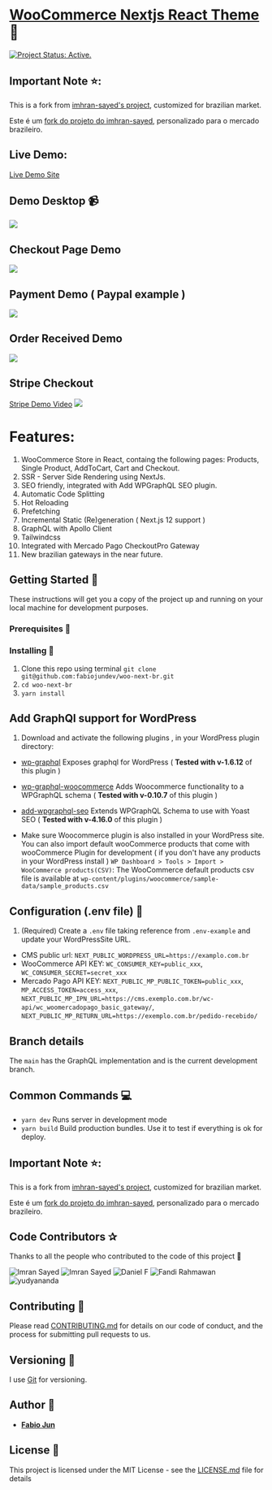 # [WooCommerce Nextjs React Theme](https://woo-next-br-fabio-jun.vercel.app/) :rocket:
[![Project Status: Active.](https://www.repostatus.org/badges/latest/active.svg)](https://www.repostatus.org/#active)

## Important Note ⭐:
This is a fork from [imhran-sayed's project](https://github.com/imranhsayed/woo-next/), customized for brazilian market.

Este é um [fork do projeto do imhran-sayed](https://github.com/imranhsayed/woo-next/), personalizado para o mercado brazileiro.

## Live Demo:

[Live Demo Site](woo-next-br-fabio-jun.vercel.app)

## Demo Desktop :video_camera:

![](demos/home-demo.gif)

## Checkout Page Demo
![](demos/Checkout-page.gif)

## Payment Demo ( Paypal example )
![](demos/paypal-payment-demo.gif)

## Order Received Demo
![](demos/order-received-demo.gif)

## Stripe Checkout 
[Stripe Demo Video](https://youtu.be/i75_Vtx-CnA)
![](demos/stripe-demo.gif)

# Features:

1. WooCommerce Store in React, containg the following pages: Products, Single Product, AddToCart, Cart and Checkout.
2. SSR - Server Side Rendering using NextJs.
3. SEO friendly, integrated with Add WPGraphQL SEO plugin.
4. Automatic Code Splitting
5. Hot Reloading
6. Prefetching
8. Incremental Static (Re)generation ( Next.js 12 support )
9. GraphQL with Apollo Client
10. Tailwindcss
11. Integrated with Mercado Pago CheckoutPro Gateway
12. New brazilian gateways in the near future.

## Getting Started :rocket:

These instructions will get you a copy of the project up and running on your local machine for development purposes.

### Prerequisites :page_facing_up:

### Installing :wrench:

1. Clone this repo using terminal `git clone git@github.com:fabiojundev/woo-next-br.git`
2. `cd woo-next-br`
3. `yarn install`

## Add GraphQl support for WordPress

1. Download and activate the following plugins , in your WordPress plugin directory:

* [wp-graphql](https://wordpress.org/plugins/wp-graphql/) Exposes graphql for WordPress ( **Tested with v-1.6.12** of this plugin )
* [wp-graphql-woocommerce](https://github.com/wp-graphql/wp-graphql-woocommerce) Adds Woocommerce functionality to a WPGraphQL schema ( **Tested with v-0.10.7** of this plugin )
* [add-wpgraphql-seo](https://wordpress.org/plugins/add-wpgraphql-seo/) Extends WPGraphQL Schema to use with Yoast SEO ( **Tested with v-4.16.0** of this plugin )

* Make sure Woocommerce plugin is also installed in your WordPress site. You can also import default wooCommerce products that come with wooCommerce Plugin for development ( if you don't have any products in your WordPress install ) `WP Dashboard > Tools > Import > WooCommerce products(CSV)`: The WooCommerce default products csv file is available at `wp-content/plugins/woocommerce/sample-data/sample_products.csv`

## Configuration (.env file) :wrench:

1. (Required) Create a `.env` file taking reference from `.env-example` and update your WordPressSite URL.
- CMS public url: `NEXT_PUBLIC_WORDPRESS_URL=https://examplo.com.br`
- WooCommerce API KEY: `WC_CONSUMER_KEY=public_xxx`, `WC_CONSUMER_SECRET=secret_xxx`
- Mercado Pago API KEY: `NEXT_PUBLIC_MP_PUBLIC_TOKEN=public_xxx`, `MP_ACCESS_TOKEN=access_xxx`,
`NEXT_PUBLIC_MP_IPN_URL=https://cms.exemplo.com.br/wc-api/wc_woomercadopago_basic_gateway/`,
`NEXT_PUBLIC_MP_RETURN_URL=https://exemplo.com.br/pedido-recebido/`


## Branch details


The `main` has the GraphQL implementation and is the current development branch.

## Common Commands :computer:

* `yarn dev` Runs server in development mode
* `yarn build` Build production bundles. Use it to test if everything is ok for deploy.

## Important Note ⭐:
This is a fork from [imhran-sayed's project](https://github.com/imranhsayed/woo-next/), customized for brazilian market.

Este é um [fork do projeto do imhran-sayed](https://github.com/imranhsayed/woo-next/), personalizado para o mercado brazileiro.

## Code Contributors ✰

Thanks to all the people who contributed to the code of this project 🤝

<div>
    <img src="https://github.com/fabiojundev.png?size=30" alt="Imran Sayed">
    <img src="https://github.com/imranhsayed.png?size=30" alt="Imran Sayed">
    <img src="https://github.com/w3bdesign.png?size=30" alt="Daniel F">
    <img src="https://github.com/delunix.png?size=30" alt="Fandi Rahmawan">
    <img src="https://github.com/yudyananda.png?size=30" alt="yudyananda">
</div>


## Contributing :busts_in_silhouette:

Please read [CONTRIBUTING.md](https://gist.github.com/PurpleBooth/b24679402957c63ec426) for details on our code of conduct, and the process for submitting pull requests to us.

## Versioning :bookmark_tabs:

I use [Git](https://github.com/) for versioning.

## Author :bust_in_silhouette:

* **[Fabio Jun](https://wpplugins.dev/)**

## License :page_with_curl:

This project is licensed under the MIT License - see the [LICENSE.md](LICENSE.md) file for details

